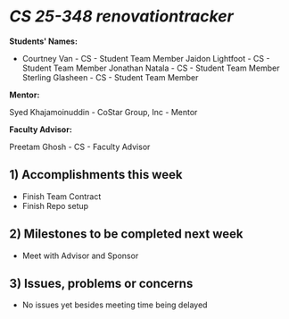 # *CS 25-348 renovationtracker*

**Students' Names:**
* Courtney Van - CS - Student Team Member
Jaidon Lightfoot - CS - Student Team Member
Jonathan Natala - CS - Student Team Member
Sterling Glasheen - CS - Student Team Member

**Mentor:**

Syed Khajamoinuddin - CoStar Group, Inc - Mentor

**Faculty Advisor:**

Preetam Ghosh - CS - Faculty Advisor

## 1) Accomplishments this week ##
   - Finish Team Contract
   - Finish Repo setup

## 2) Milestones to be completed next week ##
   - Meet with Advisor and Sponsor

## 3) Issues, problems or concerns ##
   - No issues yet besides meeting time being delayed
  
   


